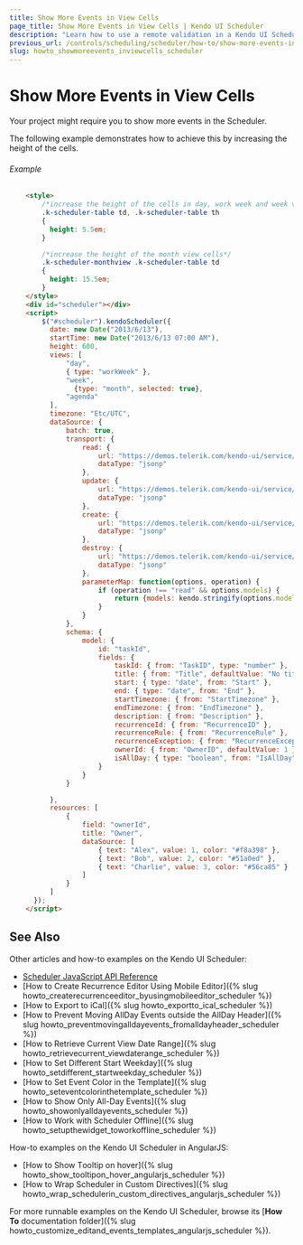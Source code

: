 ```yaml
---
title: Show More Events in View Cells
page_title: Show More Events in View Cells | Kendo UI Scheduler
description: "Learn how to use a remote validation in a Kendo UI Scheduler widget."
previous_url: /controls/scheduling/scheduler/how-to/show-more-events-in-cells
slug: howto_showmoreevents_inviewcells_scheduler
---
```


# Show More Events in View Cells

Your project might require you to show more events in the Scheduler.

The following example demonstrates how to achieve this by increasing the height of the cells.

###### Example

```html
    <style>
        /*increase the height of the cells in day, work week and week views*/
        .k-scheduler-table td, .k-scheduler-table th
        {
          height: 5.5em;
        }

        /*increase the height of the month view cells*/
        .k-scheduler-monthview .k-scheduler-table td
        {
          height: 15.5em;
        }
    </style>
    <div id="scheduler"></div>
    <script>
        $("#scheduler").kendoScheduler({
          date: new Date("2013/6/13"),
          startTime: new Date("2013/6/13 07:00 AM"),
          height: 600,
          views: [
              "day",
              { type: "workWeek" },
              "week",
                {type: "month", selected: true},
              "agenda"
          ],
          timezone: "Etc/UTC",
          dataSource: {
              batch: true,
              transport: {
                  read: {
                      url: "https://demos.telerik.com/kendo-ui/service/tasks",
                      dataType: "jsonp"
                  },
                  update: {
                      url: "https://demos.telerik.com/kendo-ui/service/tasks/update",
                      dataType: "jsonp"
                  },
                  create: {
                      url: "https://demos.telerik.com/kendo-ui/service/tasks/create",
                      dataType: "jsonp"
                  },
                  destroy: {
                      url: "https://demos.telerik.com/kendo-ui/service/tasks/destroy",
                      dataType: "jsonp"
                  },
                  parameterMap: function(options, operation) {
                      if (operation !== "read" && options.models) {
                          return {models: kendo.stringify(options.models)};
                      }
                  }
              },
              schema: {
                  model: {
                      id: "taskId",
                      fields: {
                          taskId: { from: "TaskID", type: "number" },
                          title: { from: "Title", defaultValue: "No title", validation: { required: true } },
                          start: { type: "date", from: "Start" },
                          end: { type: "date", from: "End" },
                          startTimezone: { from: "StartTimezone" },
                          endTimezone: { from: "EndTimezone" },
                          description: { from: "Description" },
                          recurrenceId: { from: "RecurrenceID" },
                          recurrenceRule: { from: "RecurrenceRule" },
                          recurrenceException: { from: "RecurrenceException" },
                          ownerId: { from: "OwnerID", defaultValue: 1 },
                          isAllDay: { type: "boolean", from: "IsAllDay" }
                      }
                  }
              }

          },
          resources: [
              {
                  field: "ownerId",
                  title: "Owner",
                  dataSource: [
                      { text: "Alex", value: 1, color: "#f8a398" },
                      { text: "Bob", value: 2, color: "#51a0ed" },
                      { text: "Charlie", value: 3, color: "#56ca85" }
                  ]
              }
          ]
      });
    </script>
```

## See Also

Other articles and how-to examples on the Kendo UI Scheduler:

* [Scheduler JavaScript API Reference](/api/javascript/ui/scheduler)
* [How to Create Recurrence Editor Using Mobile Editor]({% slug howto_createrecurrenceeditor_byusingmobileeditor_scheduler %})
* [How to Export to iCal]({% slug howto_exportto_ical_scheduler %})
* [How to Prevent Moving AllDay Events outside the AllDay Header]({% slug howto_preventmovingalldayevents_fromalldayheader_scheduler %})
* [How to Retrieve Current View Date Range]({% slug howto_retrievecurrent_viewdaterange_scheduler %})
* [How to Set Different Start Weekday]({% slug howto_setdifferent_startweekday_scheduler %})
* [How to Set Event Color in the Template]({% slug howto_seteventcolorinthetemplate_scheduler %})
* [How to Show Only All-Day Events]({% slug howto_showonlyalldayevents_scheduler %})
* [How to Work with Scheduler Offline]({% slug howto_setupthewidget_toworkoffline_scheduler %})

How-to examples on the Kendo UI Scheduler in AngularJS:

* [How to Show Тooltip on hover]({% slug howto_show_tooltipon_hover_angularjs_scheduler %})
* [How to Wrap Scheduler in Custom Directives]({% slug howto_wrap_schedulerin_custom_directives_angularjs_scheduler %})

For more runnable examples on the Kendo UI Scheduler, browse its [**How To** documentation folder]({% slug howto_customize_editand_events_templates_angularjs_scheduler %}).
